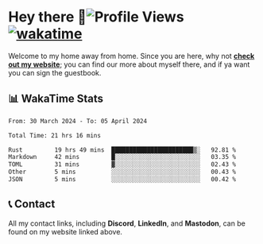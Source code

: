 # Hey there :wave:![Profile Views](https://komarev.com/ghpvc/?username=skifli) [![wakatime](https://wakatime.com/badge/user/b4317b02-0c6d-457b-82a4-a448b8a8d1df.svg)](https://wakatime.com/@b4317b02-0c6d-457b-82a4-a448b8a8d1df)

Welcome to my home away from home. Since you are here, why not [**check out my website**](https://skifli.pages.dev); you can find our more about myself there, and if ya want you can sign the guestbook.

## 📊 WakaTime Stats

<!--START_SECTION:waka-->

```txt
From: 30 March 2024 - To: 05 April 2024

Total Time: 21 hrs 16 mins

Rust         19 hrs 49 mins  ███████████████████████▒░   92.81 %
Markdown     42 mins         █░░░░░░░░░░░░░░░░░░░░░░░░   03.35 %
TOML         31 mins         ▓░░░░░░░░░░░░░░░░░░░░░░░░   02.43 %
Other        5 mins          ░░░░░░░░░░░░░░░░░░░░░░░░░   00.43 %
JSON         5 mins          ░░░░░░░░░░░░░░░░░░░░░░░░░   00.42 %
```

<!--END_SECTION:waka-->

## 📞 Contact

All my contact links, including **Discord**, **LinkedIn**, and **Mastodon**, can be found on my website linked above.
